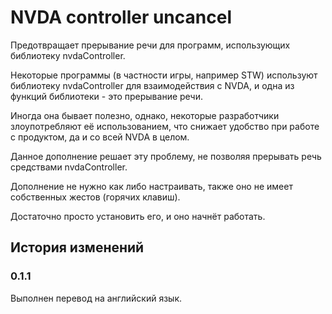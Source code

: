 # NVDA controller uncancel

Предотвращает прерывание речи для программ, использующих библиотеку nvdaController.

Некоторые программы (в частности игры, например STW) используют библиотеку nvdaController для взаимодействия с NVDA, и одна из функций библиотеки - это прерывание речи.

Иногда она бывает полезно, однако, некоторые разработчики злоупотребляют её использованием, что снижает удобство при работе с продуктом, да и со всей NVDA в целом.

Данное дополнение решает эту проблему, не позволяя прерывать речь средствами nvdaController.

Дополнение не нужно как либо настраивать, также оно не имеет собственных жестов (горячих клавиш).

Достаточно просто установить его, и оно начнёт работать.

## История изменений

### 0.1.1

Выполнен перевод на английский язык.
